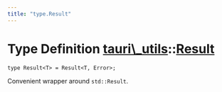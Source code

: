 ```yaml
---
title: "type.Result"
---
```


# Type Definition [tauri\\\_utils](/docs/api/rust/tauri\_utils/index.html)::​[Result](/docs/api/rust/tauri\_utils/)

    type Result<T> = Result<T, Error>;

Convenient wrapper around `std::Result`.

      